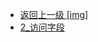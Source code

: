- [返回上一级 [img]](后端/JavaNote/2_Java(书栈)/5_反射/img/)
- [2_访问字段](后端/JavaNote/2_Java(书栈)/5_反射/img/2_访问字段/)
